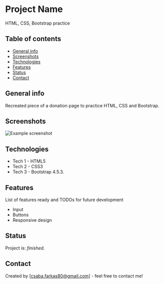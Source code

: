# Project Name
HTML, CSS, Bootstrap practice

## Table of contents
* [General info](#general-info)
* [Screenshots](#screenshots)
* [Technologies](#technologies)
* [Features](#features)
* [Status](#status)
* [Contact](#contact)

## General info
Recreated piece of a donation page to practice HTML, CSS and Bootstrap.

## Screenshots
![Example screenshot](Calculator.png)

## Technologies
* Tech 1 - HTML5
* Tech 2 - CSS3
* Tech 3 - Bootstrap 4.5.3.

## Features
List of features ready and TODOs for future development
* Input
* Buttons
* Responsive design

## Status
Project is: _finished_.

## Contact
Created by [csaba.farkas80@gmail.com] - feel free to contact me!
